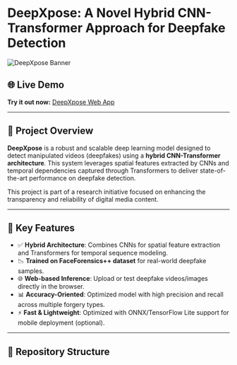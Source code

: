 # DeepXpose: A Novel Hybrid CNN-Transformer Approach for Deepfake Detection

![DeepXpose Banner](https://deepxpose.vercel.app/assets/hero-section.png) <!-- Optional: Replace with actual hosted image -->

## 🌐 Live Demo
**Try it out now:** [DeepXpose Web App](https://deepxpose.vercel.app/)

---

## 📌 Project Overview

**DeepXpose** is a robust and scalable deep learning model designed to detect manipulated videos (deepfakes) using a **hybrid CNN-Transformer architecture**. This system leverages spatial features extracted by CNNs and temporal dependencies captured through Transformers to deliver state-of-the-art performance on deepfake detection.

This project is part of a research initiative focused on enhancing the transparency and reliability of digital media content.

---

## 🧠 Key Features

- ✅ **Hybrid Architecture**: Combines CNNs for spatial feature extraction and Transformers for temporal sequence modeling.
- 📉 **Trained on FaceForensics++ dataset** for real-world deepfake samples.
- 🌐 **Web-based Inference**: Upload or test deepfake videos/images directly in the browser.
- 📊 **Accuracy-Oriented**: Optimized model with high precision and recall across multiple forgery types.
- ⚡ **Fast & Lightweight**: Optimized with ONNX/TensorFlow Lite support for mobile deployment (optional).

---

## 📂 Repository Structure

